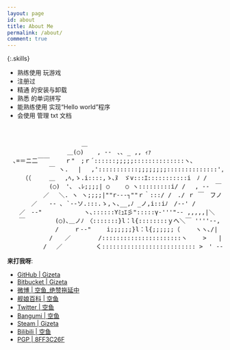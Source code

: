 ```yaml
---
layout: page
id: about
title: About Me
permalink: /about/
comment: true
---
```

{:.skills}
* 熟练使用 <i class="fa fa-windows"></i> <i class="icon-debian"></i> <i class="icon-ubuntu"></i> <i class="fa fa-android"></i> 玩游戏
* 注册过 <i class="icon-npm"></i> <i class="icon-codepen"></i> <i class="icon-heroku"></i> <i class="icon-openshift"> </i><i class="icon-wordpress"></i> <i class="icon-freecodecamp"></i>
* 精通 <i class="icon-apache"></i> <i class="icon-nginx"></i> <i class="icon-mongodb"></i> <i class="icon-postgres"></i> 的安装与卸载
* 熟悉 <i class="icon-bootstrap"></i> <i class="icon-d3"></i> <i class="icon-jquery"></i> <i class="icon-reactjs"></i> <i class="icon-ruby-on-rails"></i> <i class="icon-unity"></i> 的单词拼写
* 能熟练使用 <i class="icon-c"></i> <i class="icon-csharp"></i> <i class="icon-css3"></i> <i class="icon-elixir"></i> <i class="icon-html5"></i> <i class="icon-nodejs"></i> <i class="icon-php"></i> <i class="icon-ruby"></i> <i class="icon-rust"></i> <i class="icon-script"></i> 实现“Hello world”程序
* 会使用 <i class="icon-git"></i> <i class="icon-gulp"></i> 管理 txt 文档

<br>

<pre class="aa nue">
　　　　　　　 　 　 　 ＿
　　　　　　　　　　＿(○) 　 , ‐-　､､ _ ,, ｨｧ
　､=＝ニ二￣￣　　 ｒ"　;ｒ´::::::;;;;;::::::::::::::ヽ､
　　　　　　　￣ ヽ.　 |　 ,':::::::::::;;;;;;;;::::::::::::::',:::i　　.,ﾍ　））
　　　（（　　　＿　 ,ﾍ,ゝ.i::::,ゝ､ﾇ　ゞv:::ｴ:::::::::::i　ﾉ /　　　　　|＼
　　　　　　　(○)　'､　､ﾚ;;;;| ○　　 ○ ヽ:::::::::i/ /　 , -‐　￣　 >
　　　　　　／　 ＼. ヽ ヽ;;;;|""r-‐‐┐""ｒ｀:::/ /　./ ｒ ￣　フノ
　　　　／　　-‐ ､ `‐-ソ.:::.ゝ,ヽ､__,ﾉ _ノ,i::iﾉ　/-‐' /
　　／　-‐"　　　　　　　ヽ､::::::Yﾐｭｴ彡":::::γ‐'''"‐- ,,,,,|＼
　　￣　　　　　(○)､＿ノﾉ　〈:::::::}l：l{::::::::ｙへ＼￣ ''''‐-,　　>
　　　　　　　　/　　 ｒ-‐"　　 i;;;;;;}l：l{;;;;;;（　　 ヽヽ､/|　/／
　　　　　　　/　　／　　　　 /::::::::::::::::::::::ヽ　　 >　　|
　　　　　　/　 ／　　　　　 く:::::::::::::::::::::::::: >　' ‐‐--'
</pre>

__来打我呀__:

* [GitHub \| Gizeta](https://github.com/Gizeta)
* [Bitbucket \| Gizeta](https://bitbucket.org/Gizeta_sf/)
* [微博 \| 空鱼_绝赞拖延中](http://weibo.com/gizeta)
* [舰娘百科 \| 空鱼](https://zh.kcwiki.moe/wiki/User:%E7%A9%BA%E9%B1%BC)
* [Twitter \| 空鱼](https://twitter.com/Gizeta_sf)
* [Bangumi \| 空鱼](http://bgm.tv/user/gizeta)
* [Steam \| Gizeta](http://steamcommunity.com/id/gizeta/)
* [Bilibili \| 空鱼](http://space.bilibili.com/31625/#!/index)
* [PGP \| 8FF3C26F](https://pgp.mit.edu/pks/lookup?op=vindex&search=0x2AD041B88FF3C26F)
